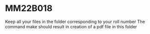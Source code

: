 # MM22B018
Keep all your files in the folder corresponding to your roll number
The command make should result in creation of a pdf file in this folder
